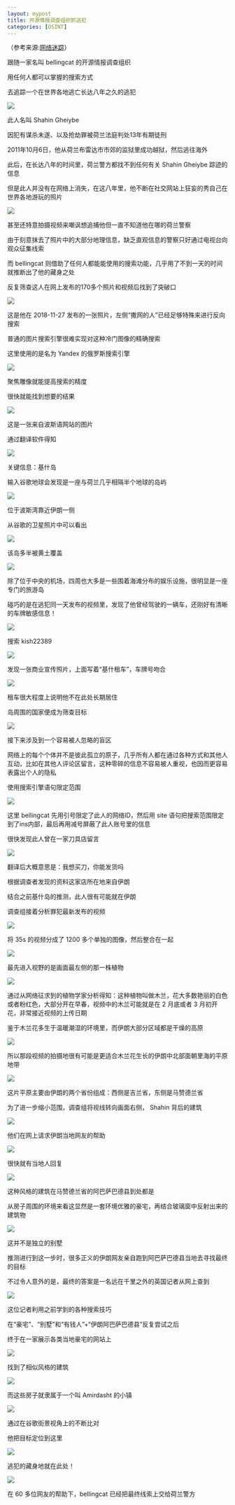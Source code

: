 ```yaml
---
layout: mypost
title: 开源情报调查组织抓逃犯
categories: [OSINT]
---
```


（参考来源:[网络迷踪](https://www.bilibili.com/video/BV1Gv411e7Zm)）

跟随一家名叫 bellingcat 的开源情报调查组织

用任何人都可以掌握的搜索方式

去追踪一个在世界各地逃亡长达八年之久的逃犯

![](https://s3.ax1x.com/2021/03/15/6rGJat.png)

此人名叫 Shahin Gheiybe

因犯有谋杀未遂、以及抢劫罪被荷兰法庭判处13年有期徒刑

2011年10月6日，他从荷兰布雷达市市郊的监狱里成功越狱，然后逃往海外

此后，在长达八年的时间里，荷兰警方都找不到任何有关 Shahin Gheiybe 踪迹的信息

但是此人并没有在网络上消失，在这八年里，他不断在社交网站上狂妄的秀自己在世界各地游玩的照片

![](https://s3.ax1x.com/2021/03/15/6rGqJK.png)

甚至还特意拍摄视频来嘲讽想追捕他但一直不知道他在哪的荷兰警察

由于刻意抹去了照片中的大部分地理信息，缺乏直观信息的警察只好通过电视台向观众征集线索

而 bellingcat 则借助了任何人都能能使用的搜索功能，几乎用了不到一天的时间就推断出了他的藏身之处

反复筛查这人在网上发布的170多个照片和视频后找到了突破口

![](https://s3.ax1x.com/2021/03/15/6rJUT1.png)

这是他在 2018-11-27 发布的一张照片，左侧“撒网的人”已经足够特殊来进行反向搜索

普通的图片搜索引擎很难实现对这种冷门图像的精确搜索

这里使用的是名为 Yandex 的俄罗斯搜索引擎

![](https://s3.ax1x.com/2021/03/15/6rYMBd.png)

聚焦雕像就能提高搜索的精度

很快就能找到想要的结果

![](https://s3.ax1x.com/2021/03/15/6rYbvD.png)

这是一张来自波斯语网站的图片

通过翻译软件得知

![](https://s3.ax1x.com/2021/03/15/6rYvVA.png)

关键信息：基什岛

输入谷歌地球会发现是一座与荷兰几乎相隔半个地球的岛屿

![](https://s3.ax1x.com/2021/03/15/6rN8l8.png)

位于波斯湾靠近伊朗一侧

从谷歌的卫星照片中可以看出

![](https://s3.ax1x.com/2021/03/15/6rNwYq.png)

该岛多半被黄土覆盖

![](https://s3.ax1x.com/2021/03/15/6rN279.png)



 除了位于中央的机场，四周也大多是一些围着海滩分布的娱乐设施，很明显是一座专门的旅游岛

碰巧的是在逃犯同一天发布的视频里，发现了他曾经驾驶的一辆车，还刚好有清晰的车牌敏感信息！

![](https://s3.ax1x.com/2021/03/15/6rUPBQ.png)

搜索 kish22389

![](https://s3.ax1x.com/2021/03/15/6rUmcT.png)

发现一张商业宣传照片，上面写着“基什租车”，车牌号吻合

![](https://s3.ax1x.com/2021/03/15/6rUNjO.png)

租车很大程度上说明他不在此处长期居住

岛周围的国家便成为筛查目标

![](https://s3.ax1x.com/2021/03/15/6rUOrF.png)

接下来涉及到一个容易被人忽略的盲区

网络上的每个个体并不是彼此孤立的原子，几乎所有人都在通过各种方式和其他人互动，比如在其他人评论区留言，这种零碎的信息不容易被人重视，也因而更容易表露出个人的隐私

使用搜索引擎语句限定范围

![](https://s3.ax1x.com/2021/03/15/6ra4sO.png)

 这里 bellingcat 先用引号限定了此人的网络ID，然后用 site 语句把搜索范围限定到了ins内部，最后再用减号屏蔽了此人账号里的信息

很快发现此人曾在一家刀具店留言

![](https://s3.ax1x.com/2021/03/15/6raxOS.png)

翻译后大概意思是：我想买刀，你能发货吗

根据调查者发现的资料这家店所在地来自伊朗

结合之前基什岛的推测，此人很有可能就在伊朗

调查组接着分析罪犯最新发布的视频

![](https://s3.ax1x.com/2021/03/15/6rduTJ.png)

将 35s 的视频分成了 1200 多个单独的图像，然后整合在一起

![](https://s3.ax1x.com/2021/03/15/6rdJOO.png)

最先进入视野的是画面最左侧的那一株植物

![](https://s3.ax1x.com/2021/03/15/6rd0fI.png)

通过从网络征求到的植物学家分析得知：这种植物叫做木兰，花大多数艳丽的白色或者粉红色，大部分开在早春，视频中的木兰可能就是在 2 月底或者 3 月初开花，非常接近视频的上传日期

鉴于木兰花多生于温暖潮湿的环境里，而伊朗大部分区域都是干燥的高原

![](https://s3.ax1x.com/2021/03/15/6rdhhn.png)

所以那段视频的拍摄地很有可能是更适合木兰花生长的伊朗中北部面朝里海的平原地带

![](https://s3.ax1x.com/2021/03/15/6rwMDS.png)

这片平原主要由伊朗的两个省份组成：西侧是吉兰省，东侧是马赞德兰省

为了进一步缩小范围，调查组将视线转向画面右侧， Shahin 背后的建筑

![](https://s3.ax1x.com/2021/03/15/6rwdDU.png)

他们在网上请求伊朗当地网友的帮助

![](https://s3.ax1x.com/2021/03/16/6rwyCR.png)

很快就有当地人回复

![](https://s3.ax1x.com/2021/03/16/6rwcgx.png)

这种风格的建筑在马赞德兰省的阿巴萨巴德县到处都是

从房子周围的环境来看这显然是一套环境优雅的豪宅，再结合玻璃窗中反射出来的建筑物

![](https://s3.ax1x.com/2021/03/16/6rwI5d.png)

这并不是独立的别墅

推测进行到这一步时，很多正义的伊朗网友亲自跑到阿巴萨巴德县当地去寻找最终的目标

不过令人意外的是，最终的答案是一名远在千里之外的英国记者从网上查到

![](https://s3.ax1x.com/2021/03/16/6rwxaQ.png)

这位记者利用之前学到的各种搜索技巧

在“豪宅”、“别墅”和“有钱人”+“伊朗阿巴萨巴德县”反复尝试之后

终于在一家展示各类当地豪宅的网站上

![](https://s3.ax1x.com/2021/03/16/6r0Px0.png)

找到了相似风格的建筑

![](https://s3.ax1x.com/2021/03/16/6r0krT.png)

而这些房子就隶属于一个叫 Amirdasht 的小镇

![](https://s3.ax1x.com/2021/03/16/6r0VZF.png)

通过在谷歌街景视角上的不断比对

他把目标定位到这里

![](https://s3.ax1x.com/2021/03/16/6r0UJA.png)

逃犯的藏身地就在此处！

![](https://s3.ax1x.com/2021/03/16/6r0dzt.png)

在 60 多位网友的帮助下，bellingcat 已经把最终线索上交给荷兰警方

